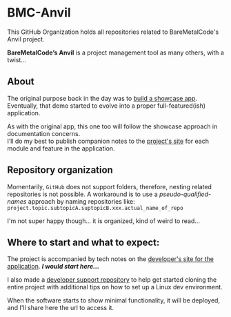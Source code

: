 # BMC-Anvil

This GitHub Organization holds all repositories related to BareMetalCode's Anvil project.

**BareMetalCode’s Anvil** is a project management tool as many others, with a twist…

## About

The original purpose back in the day was to [build a showcase app](https://www.baremetalcode.com/bmc_showcase/). Eventually, that demo started to
evolve into a proper full-featured(ish) application.

As with the original app, this one too will follow the showcase approach in documentation concerns.<br>
I’ll do my best to publish companion notes to the [project's site](https://www.bmc-anvil.com/) for each module and feature in the application.

## Repository organization

Momentarily, `GitHub` does not support folders, therefore, nesting related repositories is not possible. A workaround is to use a
_pseudo-qualified-names_ approach by naming repositories like:<br>
`project.topic.subtopicA.suptopicB.xxx.actual_name_of_repo`

I'm not super happy though... it is organized, kind of weird to read...

## Where to start and what to expect:

The project is accompanied by tech notes on the [developer's site for the application](https://www.bmc-anvil.com/). _**I would start here...**_

I also made a [developer support repository](https://github.com/bmc-anvil/bmc.support.installation.developer-setup) to help get started cloning the
entire project with additional tips on how to set up a Linux dev environment.

When the software starts to show minimal functionality, it will be deployed, and I'll share here the url to access it.
